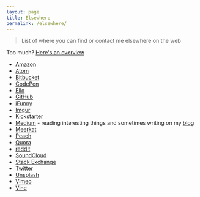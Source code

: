 ```yaml
---
layout: page
title: Elsewhere
permalink: /elsewhere/
---
```


> List of where you can find or contact me elsewhere on the web

Too much? <a href='{{ baseurl }}/hello/'>Here's an overview</a>

<!--

-->

- [Amazon](https://www.amazon.co.uk/gp/profile/AQ1PI9JYK1YBD)
- [Atom](https://atom.io/users/davisonio)
- [Bitbucket](https://bitbucket.org/davisonio/)
- [CodePen](http://codepen.io/davisonio/)
- [Ello](https://ello.co/davisonio)
- [GitHub](https://github.com/davisonio)
- [iFunny](http://ifunny.co/davisonio)
- [Imgur](https://imgur.com/user/davisonio)
- [Kickstarter](https://www.kickstarter.com/profile/davisonio)
- [Medium](https://medium.com/@davisonio) - reading interesting things and sometimes writing on my [blog](https://blog.davison.io)
- [Meerkat](https://meerkatapp.co/davisonio)
- [Peach](http://peach.cool/add/davisonio)
- [Quora](https://www.quora.com/profile/Craig-Davison-3)
- [reddit](https://www.reddit.com/user/davisonio/)
- [SoundCloud](https://soundcloud.com/davisonio)
- [Stack Exchange](https://stackexchange.com/users/6582211/craig-davison)
- [Twitter](https://twitter.com/davisonio)
- [Unsplash](https://unsplash.com/davisonio)
- [Vimeo](https://vimeo.com/davisonio)
- [Vine](https://vine.co/davisonio)
